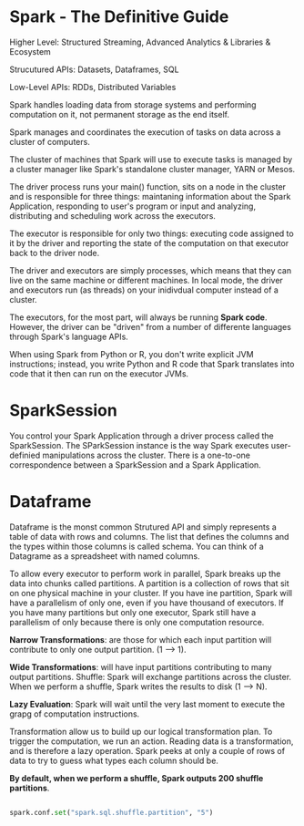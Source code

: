 # Spark - The Definitive Guide

Higher Level: Structured Streaming, Advanced Analytics & Libraries & Ecosystem

Strucutured APIs: Datasets, Dataframes, SQL

Low-Level APIs: RDDs, Distributed Variables

Spark handles loading data from storage systems and performing computation on it, not permanent storage as the end itself. 

Spark manages and coordinates the execution of tasks on data across a cluster of computers.

The cluster of machines that Spark will use to execute tasks is managed by a cluster manager like Spark's standalone cluster manager, YARN or Mesos. 

The driver process runs your main() function, sits on a node in the cluster and is responsible for three things: maintaning information about the Spark Application, responding to user's program or input and analyzing, distributing and scheduling work across the executors.

The executor is responsible for only two things: executing code assigned to it by the driver and reporting the state of the computation on that executor back to the driver node. 

The driver and executors are simply processes, which means that they can live on the same machine or different machines. In local mode, the driver and executors run (as threads) on your inidivdual computer instead of a cluster. 

The executors, for the most part, will always be running **Spark code**. However, the driver can be "driven" from a number of differente languages through Spark's language APIs. 

When using Spark from Python or R, you don't write explicit JVM instructions; instead, you write Python and R code that Spark translates into code that it then can run on the executor JVMs.

# SparkSession

You control your Spark Application through a driver process called the SparkSession. The SParkSession instance is the way Spark executes user-definied manipulations across the cluster. There is a one-to-one correspondence between a SparkSession and a Spark Application. 

# Dataframe

Dataframe is the monst common Strutured API and simply represents a table of data with rows and columns. The list that defines the columns and the types within those columns is called schema. You can think of a Datagrame as a spreadsheet with named columns.

To allow every executor to perform work in parallel, Spark breaks up the data into chunks called partitions. A partition is a collection of rows that sit on one physical machine in your cluster. If you have ine partition, Spark will have a parallelism of only one, even if you have thousand of executors. If you have many partitions but only one executor, Spark still have a parallelism of only because there is only one computation resource.

**Narrow Transformations**: are those for which each input partition will contribute to only one output partition. (1 --> 1).

**Wide Transformations**: will have input partitions contributing to many output partitions. Shuffle: Spark will exchange partitions across the cluster. When we perform a shuffle, Spark writes the results to disk (1 --> N).

**Lazy Evaluation**: Spark will wait until the very last moment to execute the grapg of computation instructions. 

Transformation allow us to build up our logical transformation plan. To trigger the computation, we run an action. Reading data is a transformation, and is therefore a lazy operation. Spark peeks at only a couple of rows of data to try to guess what types each column should be.

**By default, when we perform a shuffle, Spark outputs 200 shuffle partitions**.

~~~python

spark.conf.set("spark.sql.shuffle.partition", "5")

~~~

